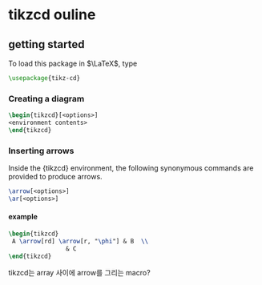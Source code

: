 # tikzcd ouline
## getting started
To load this package in $\LaTeX$, type
```tex
\usepackage{tikz-cd}
```
### Creating a diagram
```tex
\begin{tikzcd}[<options>]
<environment contents>
\end{tikzcd}
```
### Inserting arrows
Inside the {tikzcd} environment, the following synonymous commands are provided to produce arrows.
```tex
\arrow[<options>]
\ar[<options>]
```
#### example
```tex
\begin{tikzcd}                                    
 A \arrow[rd] \arrow[r, "\phi"] & B  \\
				& C
\end{tikzcd}                                      

```
tikzcd는 array 사이에 arrow를 그리는 macro?
